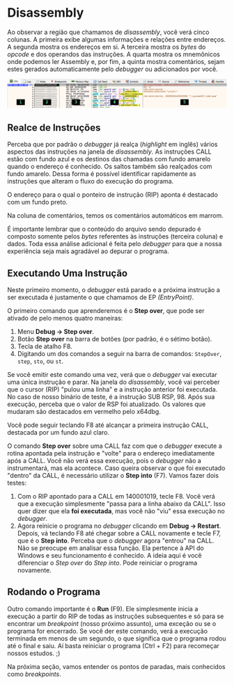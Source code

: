 # Disassembly

Ao observar a região que chamamos de _disassembly_, você verá cinco colunas. A primeira exibe algumas informações e relações entre endereços. A segunda mostra os endereços em si. A terceira mostra os _bytes_ do _opcode_ e dos operandos das instruções. A quarta mostra os mnemônicos onde podemos ler Assembly e, por fim, a quinta mostra comentários, sejam estes gerados automaticamente pelo _debugger_ ou adicionados por você.

![Colunas do disassembly](../.gitbook/assets/x64dbg_analyseme00_disassembly.png)

## Realce de Instruções

Perceba que por padrão o _debugger_ já realça (_highlight_ em inglês) vários aspectos das instruções na janela de _disassembly_. As instruções CALL estão com fundo azul e os destinos das chamadas com fundo amarelo quando o endereço é conhecido. Os saltos também são realçados com fundo amarelo. Dessa forma é possível identificar rapidamente as instruções que alteram o fluxo do execução do programa.

O endereço para o qual o ponteiro de instrução (RIP) aponta é destacado com um fundo preto.

Na coluna de comentários, temos os comentários automáticos em marrom.

É importante lembrar que o conteúdo do arquivo sendo depurado é composto somente pelos _bytes_ referentes às instruções (terceira coluna) e dados. Toda essa análise adicional é feita pelo _debugger_ para que a nossa experiência seja mais agradável ao depurar o programa.

## Executando Uma Instrução

Neste primeiro momento, o _debugger_ está parado e a próxima instrução a ser executada é justamente o que chamamos de EP _(EntryPoint)_.

O primeiro comando que aprenderemos é o **Step over**, que pode ser ativado de pelo menos quatro maneiras:

1. Menu **Debug -\> Step over**.
2. Botão **Step over** na barra de botões (por padrão, é o sétimo botão).
3. Tecla de atalho F8.
4. Digitando um dos comandos a seguir na barra de comandos: `StepOver`, `step`, `sto`, ou `st`.

Se você emitir este comando uma vez, verá que o _debugger_ vai executar uma única instrução e parar. Na janela do _disassembly_, você vai perceber que o cursor (RIP) "pulou uma linha" e a instrução anterior foi executada. No caso de nosso binário de teste, é a instrução SUB RSP, 98. Após sua execução, perceba que o valor de RSP foi atualizado. Os valores que mudaram são destacados em vermelho pelo x64dbg.

Você pode seguir teclando F8 até alcançar a primeira instrução CALL, destacada por um fundo azul claro.

O comando **Step over** sobre uma CALL faz com que o _debugger_ execute a rotina apontada pela instrução e "volte" para o endereço imediatamente após a CALL. Você não verá essa execução, pois o _debugger_ não a instrumentará, mas ela acontece. Caso queira observar o que foi executado "dentro" da CALL, é necessário utilizar o **Step into** (F7). Vamos fazer dois testes:

1. Com o RIP apontado para a CALL em 140001019, tecle F8. Você verá que a execução simplesmente "passa para a linha abaixo da CALL". Isso quer dizer que ela **foi executada**, mas você não "viu" essa execução no _debugger_.
2. Agora reinicie o programa no _debugger_ clicando em **Debug -\> Restart**. Depois, vá teclando F8 até chegar sobre a CALL novamente e tecle F7, que é o **Step into**. Perceba que o _debugger_ agora "entrou" na CALL. Não se preocupe em analisar essa função. Ela pertence à API do Windows e seu funcionamento é conhecido. A ideia aqui é você diferenciar o _Step over_ do _Step into_. Pode reiniciar o programa novamente.

## Rodando o Programa

Outro comando importante é o **Run** (F9). Ele simplesmente inicia a execução a partir do RIP de todas as instruções subsequentes e só para se encontrar um _breakpoint_ (nosso próximo assunto), uma exceção ou se o programa for encerrado. Se você der este comando, verá a execução terminada em menos de um segundo, o que significa que o programa rodou até o final e saiu. Aí basta reiniciar o programa (Ctrl + F2) para recomeçar nossos estudos. ;)

Na próxima seção, vamos entender os pontos de paradas, mais conhecidos como _breakpoints_.
